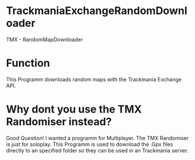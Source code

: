 # TrackmaniaExchangeRandomDownloader
 TMX - RandomMapDownloader

# Function
This Programm downloads random maps with the Trackmania Exchange API.

# Why dont you use the TMX Randomiser instead?
Good Question! I wanted a programm for Multiplayer. The TMX Randomiser is just for soloplay.
This Programm is used to download the .Gpx files directly to an specified folder so they can be used in an Trackmania server.

